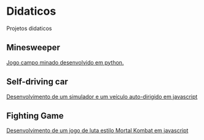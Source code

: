 # Didaticos
Projetos didaticos

## Minesweeper
[Jogo campo minado desenvolvido em python.](/minesweeper/README)

## Self-driving car
[Desenvolvimento de um simulador e um veículo auto-dirigido em javascript](/selfdrivingcar/README)

## Fighting Game
[Desenvolvimento de um jogo de luta estilo Mortal Kombat em javascript](/fighting-game/README)